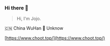 ### Hi there 👋

<!--
**augetys/augetys** is a ✨ _special_ ✨ repository because its `README.md` (this file) appears on your GitHub profile.

Here are some ideas to get you started:

- 🔭 I’m currently working on ...
- 🌱 I’m currently learning ...
- 👯 I’m looking to collaborate on ...
- 🤔 I’m looking for help with ...
- 💬 Ask me about ...
- 📫 How to reach me: ...
- 😄 Pronouns: ...
- ⚡ Fun fact: ...
-->
> Hi, I'm Jojo.
>

🇨🇳  China WuHan     🌱  Unknow

[https://www.choot.top/](https://www.choot.top/)
